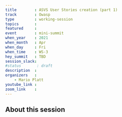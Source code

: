 ```yaml
---
title        : ASVS User Stories creation (part 1)
track        : Owasp
type         : working-session
topics       :
featured     :
event        : mini-summit
when_year    : 2021
when_month   : Apr
when_day     : Fri
when_time    : WS-3
hey_summit   : TBD
session_slack:
#status       : draft
description  :
organizers   :
    - Mario Platt
youtube_link :
zoom_link    :
---
```


## About this session
